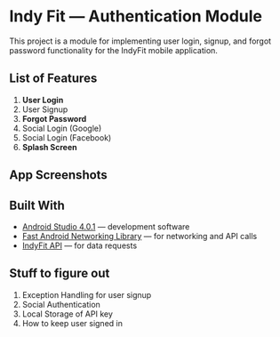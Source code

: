 # Indy Fit — Authentication Module
This project is a module for implementing user login, signup, and forgot password functionality for the IndyFit mobile application.

## List of Features
1. **User Login**
2. User Signup 
3. **Forgot Password**
4. Social Login (Google)
5. Social Login (Facebook)
6. **Splash Screen**

## App Screenshots


## Built With
* [Android Studio 4.0.1](https://developer.android.com/studio) — development software
* [Fast Android Networking Library](https://github.com/amitshekhariitbhu/Fast-Android-Networking) — for networking and API calls
* [IndyFit API](https://api.indy.fit) — for data requests

## Stuff to figure out
1. Exception Handling for user signup
2. Social Authentication
3. Local Storage of API key
4. How to keep user signed in



